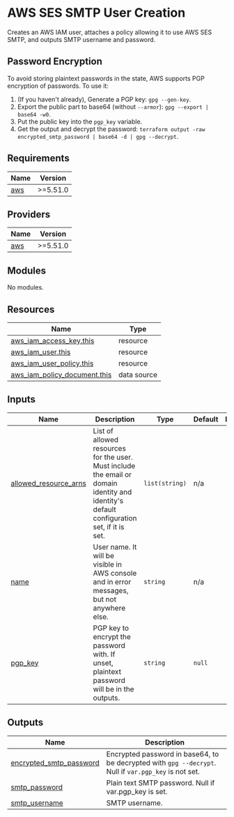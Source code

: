 # AWS SES SMTP User Creation

Creates an AWS IAM user, attaches a policy allowing it to use AWS SES SMTP, and outputs SMTP
username and password.

## Password Encryption

To avoid storing plaintext passwords in the state, AWS supports PGP encryption of passwords. To use
it:

1. (If you haven't already), Generate a PGP key: `gpg --gen-key`.
2. Export the public part to base64 (without `--armor`): `gpg --export | base64 -w0`.
3. Put the public key into the `pgp_key` variable.
4. Get the output and decrypt the password: `terraform output -raw encrypted_smtp_password | base64
   -d | gpg --decrypt`.

<!-- BEGIN_TF_DOCS -->
## Requirements

| Name                                                    | Version  |
| ------------------------------------------------------- | -------- |
| <a name="requirement_aws"></a> [aws](#requirement\_aws) | >=5.51.0 |

## Providers

| Name                                              | Version  |
| ------------------------------------------------- | -------- |
| <a name="provider_aws"></a> [aws](#provider\_aws) | >=5.51.0 |

## Modules

No modules.

## Resources

| Name                                                                                                                               | Type        |
| ---------------------------------------------------------------------------------------------------------------------------------- | ----------- |
| [aws_iam_access_key.this](https://registry.terraform.io/providers/hashicorp/aws/latest/docs/resources/iam_access_key)              | resource    |
| [aws_iam_user.this](https://registry.terraform.io/providers/hashicorp/aws/latest/docs/resources/iam_user)                          | resource    |
| [aws_iam_user_policy.this](https://registry.terraform.io/providers/hashicorp/aws/latest/docs/resources/iam_user_policy)            | resource    |
| [aws_iam_policy_document.this](https://registry.terraform.io/providers/hashicorp/aws/latest/docs/data-sources/iam_policy_document) | data source |

## Inputs

| Name                                                                                                  | Description                                                                                                                               | Type           | Default | Required |
| ----------------------------------------------------------------------------------------------------- | ----------------------------------------------------------------------------------------------------------------------------------------- | -------------- | ------- | :------: |
| <a name="input_allowed_resource_arns"></a> [allowed\_resource\_arns](#input\_allowed\_resource\_arns) | List of allowed resources for the user. Must include the email or domain identity and identity's default configuration set, if it is set. | `list(string)` | n/a     |   yes    |
| <a name="input_name"></a> [name](#input\_name)                                                        | User name. It will be visible in AWS console and in error messages, but not anywhere else.                                                | `string`       | n/a     |   yes    |
| <a name="input_pgp_key"></a> [pgp\_key](#input\_pgp\_key)                                             | PGP key to encrypt the password with. If unset, plaintext password will be in the outputs.                                                | `string`       | `null`  |    no    |

## Outputs

| Name                                                                                                          | Description                                                                                           |
| ------------------------------------------------------------------------------------------------------------- | ----------------------------------------------------------------------------------------------------- |
| <a name="output_encrypted_smtp_password"></a> [encrypted\_smtp\_password](#output\_encrypted\_smtp\_password) | Encrypted password in base64, to be decrypted with `gpg --decrypt`. Null if `var.pgp_key` is not set. |
| <a name="output_smtp_password"></a> [smtp\_password](#output\_smtp\_password)                                 | Plain text SMTP password. Null if var.pgp\_key is set.                                                |
| <a name="output_smtp_username"></a> [smtp\_username](#output\_smtp\_username)                                 | SMTP username.                                                                                        |
<!-- END_TF_DOCS -->